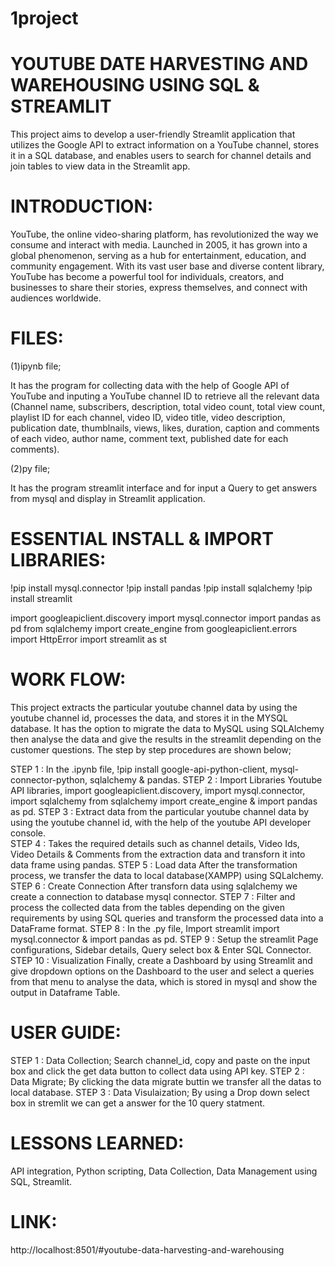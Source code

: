 # 1project
# YOUTUBE DATE HARVESTING AND WAREHOUSING USING SQL & STREAMLIT

  This project aims to develop a user-friendly Streamlit application that utilizes the Google API to extract information on a YouTube channel, stores it in a SQL database, and enables users to search for channel details and join tables to view data in the Streamlit app.

# INTRODUCTION:

  YouTube, the online video-sharing platform, has revolutionized the way we consume and interact with media. Launched in 2005, it has grown into a global phenomenon, serving as a hub for entertainment, education, and community engagement. With its vast user base and diverse content library, YouTube has become a powerful tool for individuals, creators, and businesses to share their stories, express themselves, and connect with audiences worldwide.

# FILES:

(1)ipynb file;
 
  It has the program for collecting data with the help of Google API of YouTube and inputing a YouTube channel ID to retrieve all the relevant data (Channel name, subscribers, description, total video count, total view count, playlist ID for each channel, video ID, video title, video description, publication date, thumblnails, views, likes, duration, caption and comments of each video, author name, comment text, published date for each comments).

(2)py file;

  It has the program streamlit interface and for input a Query to get answers from mysql and display in Streamlit application.

# ESSENTIAL INSTALL & IMPORT LIBRARIES:

!pip install mysql.connector
!pip install pandas
!pip install sqlalchemy
!pip install streamlit

import googleapiclient.discovery
import mysql.connector
import pandas as pd
from sqlalchemy import create_engine
from googleapiclient.errors import HttpError
import streamlit as st

# WORK FLOW:

  This project extracts the particular youtube channel data by using the youtube channel id, processes the data, and stores it in the MYSQL database. It has the option to migrate the data to MySQL using SQLAlchemy then analyse the data and give the results in the streamlit depending on the customer questions. The step by step procedures are shown below;
  
STEP 1 : In the .ipynb file, !pip install google-api-python-client, mysql-connector-python, sqlalchemy & pandas.
STEP 2 : Import Libraries Youtube API libraries, import googleapiclient.discovery, import mysql.connector, import sqlalchemy from sqlalchemy import create_engine & import pandas as pd.
STEP 3 : Extract data from the particular youtube channel data by using the youtube channel id, with the help of the youtube API developer console.  
STEP 4 : Takes the required details such as channel details, Video Ids, Video Details & Comments from the extraction data and transforn it into data frame using pandas.
STEP 5 : Load data After the transformation process, we transfer the data to local database(XAMPP) using SQLalchemy. 
STEP 6 : Create Connection After transforn data using sqlalchemy we create a connection to database mysql connector. 
STEP 7 : Filter and process the collected data from the tables depending on the given requirements by using SQL queries and transform the processed data into a DataFrame format.
STEP 8 : In the .py file, Import streamlit import mysql.connector & import pandas as pd.
STEP 9 : Setup the streamlit Page configurations, Sidebar details, Query select box & Enter SQL Connector.
STEP 10 : Visualization Finally, create a Dashboard by using Streamlit and give dropdown options on the Dashboard to the user and select a queries from that menu to analyse the data, which is stored in mysql and show the output in Dataframe Table.

# USER GUIDE:

STEP 1 : Data Collection; Search channel_id, copy and paste on the input box and click the get data button to collect data using API key.
STEP 2 : Data Migrate; By clicking the data migrate buttin we transfer all the datas to local database.
STEP 3 : Data Visulaization; By using a Drop down select box in stremlit we can get a answer for the 10 query statment.

# LESSONS LEARNED:

API integration, Python scripting, Data Collection, Data Management using SQL, Streamlit.

# LINK:

http://localhost:8501/#youtube-data-harvesting-and-warehousing
